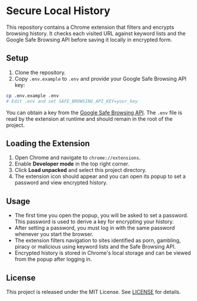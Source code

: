 # Secure Local History

This repository contains a Chrome extension that filters and encrypts browsing history. It checks each visited URL against keyword lists and the Google Safe Browsing API before saving it locally in encrypted form.

## Setup

1. Clone the repository.
2. Copy `.env.example` to `.env` and provide your Google Safe Browsing API key:

```bash
cp .env.example .env
# Edit .env and set SAFE_BROWSING_API_KEY=your_key
```

You can obtain a key from the [Google Safe Browsing API](https://developers.google.com/safe-browsing). The `.env` file is read by the extension at runtime and should remain in the root of the project.

## Loading the Extension

1. Open Chrome and navigate to `chrome://extensions`.
2. Enable **Developer mode** in the top right corner.
3. Click **Load unpacked** and select this project directory.
4. The extension icon should appear and you can open its popup to set a password and view encrypted history.

## Usage

- The first time you open the popup, you will be asked to set a password. This password is used to derive a key for encrypting your history.
- After setting a password, you must log in with the same password whenever you start the browser.
- The extension filters navigation to sites identified as porn, gambling, piracy or malicious using keyword lists and the Safe Browsing API.
- Encrypted history is stored in Chrome's local storage and can be viewed from the popup after logging in.

## License

This project is released under the MIT License. See [LICENSE](LICENSE) for details.

